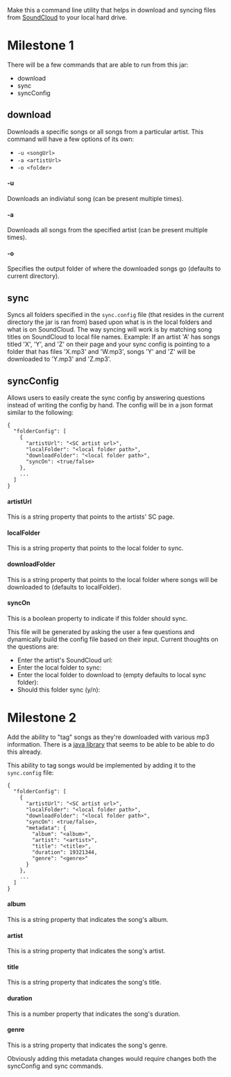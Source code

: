 Make this a command line utility that helps in download and syncing files from [SoundCloud](https://soundcloud.com/) to your local hard drive.

# Milestone 1
There will be a few commands that are able to run from this jar:
- download
- sync
- syncConfig

## download
Downloads a specific songs or all songs from a particular artist. This command will have a few options of its own:
- `-u <songUrl>`
- `-a <artistUrl>`
- `-o <folder>`

#### -u
Downloads an indiviatul song (can be present multiple times).

#### -a
Downloads all songs from the specified artist (can be present multiple times).

#### -o
Specifies the output folder of where the downloaded songs go (defaults to current directory).

## sync
Syncs all folders specified in the `sync.config` file (that resides in the current directory the jar is ran from) based upon what is in the local folders and what is on SoundCloud. The way syncing will work is by matching song titles on SoundCloud to local file names.
Example: If an artist 'A' has songs titled 'X', 'Y', and 'Z' on their page and your sync config is pointing to a folder that has files 'X.mp3' and 'W.mp3', songs 'Y' and 'Z' will be downloaded to 'Y.mp3' and 'Z.mp3'.

## syncConfig
Allows users to easily create the sync config by answering questions instead of writing the config by hand. The config will be in a json format similar to the following:
```
{
  "folderConfig": [
    {
      "artistUrl": "<SC artist url>",
      "localFolder": "<local folder path>",
      "downloadFolder": "<local folder path>",
      "syncOn": <true/false>
    },
    ...
  ]
}
```
#### artistUrl
This is a string property that points to the artists' SC page.

#### localFolder
This is a string property that points to the local folder to sync.

#### downloadFolder
This is a string property that points to the local folder where songs will be downloaded to (defaults to localFolder).

#### syncOn
This is a boolean property to indicate if this folder should sync.

This file will be generated by asking the user a few questions and dynamically build the config file based on their input. Current thoughts on the questions are:
- Enter the artist's SoundCloud url:
- Enter the local folder to sync:
- Enter the local folder to download to (empty defaults to local sync folder):
- Should this folder sync (y/n):

# Milestone 2
Add the ability to "tag" songs as they're downloaded with various mp3 information. There is a [java library](https://github.com/mpatric/mp3agic) that seems to be able to be able to do this already.

This ability to tag songs would be implemented by adding it to the `sync.config` file:
```
{
  "folderConfig": [
    {
      "artistUrl": "<SC artist url>",
      "localFolder": "<local folder path>",
      "downloadFolder": "<local folder path>",
      "syncOn": <true/false>,
      "metadata": {
        "album": "<album>",
        "artist": "<artist>",
        "title": "<title>",
        "duration": 19321344,
        "genre": "<genre>"
      }
    },
    ...
  ]
}
```
#### album
This is a string property that indicates the song's album.

#### artist
This is a string property that indicates the song's artist.

#### title
This is a string property that indicates the song's title.

#### duration
This is a number property that indicates the song's duration.

#### genre
This is a string property that indicates the song's genre.

Obviously adding this metadata changes would require changes both the syncConfig and sync commands.
